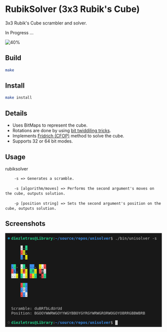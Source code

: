 # RubikSolver (3x3 Rubik's Cube)

3x3 Rubik's Cube scrambler and solver.

In Progress ...

![40%](https://progress-bar.xyz/40)

## Build

```bash
make
```

## Install

```bash
make install
```

## Details

* Uses BitMaps to represent the cube.
* Rotations are done by using [bit twiddiling tricks](https://graphics.stanford.edu/~seander/bithacks.html).
* Implements [Fridrich (CFOP)](https://ruwix.com/the-rubiks-cube/advanced-cfop-fridrich/) method to solve the cube.
* Supports 32 or 64 bit modes.

## Usage

rubiksolver

        -s => Generates a scramble.

        -s [algorithm/moves] => Performs the second argument's moves on the cube, outputs solution.

        -p [position string] => Sets the second argument's position on the cube, outputs solution.

## Screenshots

![Screenshot](./images/scramble.png)

